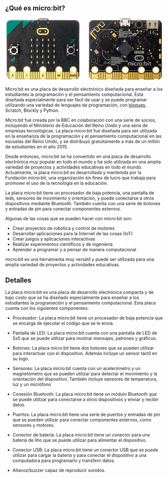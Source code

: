 ## ¿Qué es micro:bit?

![](./images/microbit-v2.png)

Micro:bit es una placa de desarrollo electrónico diseñada para enseñar a los estudiantes la programación y el pensamiento computacional. Está diseñada especialmente para ser fácil de usar y se puede programar utilizando una variedad de lenguajes de programación, con [bloques](https://makecode.microbit.org), Scratch, Blockly y Python.

Micro:bit fue creada por la BBC en colaboración con una serie de socios, incluyendo el Ministerio de Educación del Reino Unido y una serie de empresas tecnológicas. La placa micro:bit fue diseñada para ser utilizada en la enseñanza de la programación y el pensamiento computacional en las escuelas del Reino Unido, y se distribuyó gratuitamente a más de un millón de estudiantes en el año 2015.

Desde entonces, micro:bit se ha convertido en una placa de desarrollo electrónica muy popular en todo el mundo y ha sido utilizada en una amplia variedad de proyectos y actividades educativas en todo el mundo. Actualmente, la placa micro:bit es desarrollada y mantenida por la Fundación micro:bit, una organización sin fines de lucro que trabaja para promover el uso de la tecnología en la educación.

La placa micro:bit tiene un procesador de baja potencia, una pantalla de leds, sensores de movimiento y orientación, y puede conectarse a otros dispositivos mediante Bluetooth. También cuenta con una serie de botones y entradas de pin para conectar componentes externos.

Algunas de las cosas que se pueden hacer con micro:bit son:

* Crear proyectos de robótica y control de motores
* Desarrollar aplicaciones para la Internet de las cosas (IoT)
* Crear juegos y aplicaciones interactivas
* Realizar experimentos científicos y de ingeniería
* Aprender a programar y a pensar de manera computacional

micro:bit es una herramienta muy versátil y puede ser utilizada para una amplia variedad de proyectos y actividades educativas.

## Detalles

La placa micro:bit es una placa de desarrollo electrónica compacta y de bajo costo que se ha diseñado especialmente para enseñar a los estudiantes la programación y el pensamiento computacional. Esta placa cuenta con los siguientes componentes:

* Procesador: La placa micro:bit tiene un procesador de baja potencia que se encarga de ejecutar el código que se le envía.

* Pantalla de LED: La placa micro:bit cuenta con una pantalla de LED de 5x5 que se puede utilizar para mostrar mensajes, patrones y gráficos.

* Botones: La placa micro:bit tiene dos botones que se pueden utilizar para interactuar con el dispositivo. Además incluye un sensor táctil en su logo. 

* Sensores: La placa micro:bit cuenta con un acelerómetro y un magnetómetro que se pueden utilizar para detectar el movimiento y la orientación del dispositivo. También incluye sensores de temperatura, luz y un micrófono

* Conexión Bluetooth: La placa micro:bit tiene un módulo Bluetooth que se puede utilizar para conectarse a otros dispositivos y enviar y recibir datos.

* Puertos: La placa micro:bit tiene una serie de puertos y entradas de pin que se pueden utilizar para conectar componentes externos, como sensores y motores.

* Conector de batería: La placa micro:bit tiene un conector para una batería de litio que se puede utilizar para alimentar el dispositivo.

* Conector USB: La placa micro:bit tiene un conector USB que se puede utilizar para cargar la batería y para conectar el dispositivo a una computadora para programarlo y transferir datos.

* Altavoz/buzzer capaz de reproducir sonidos.

